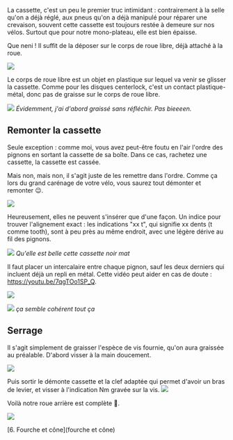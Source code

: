 La cassette, c'est un peu le premier truc intimidant : contrairement à la selle qu'on a déjà réglé, aux pneus qu'on a déjà manipulé pour réparer une crevaison, souvent cette cassette est toujours restée à demeure sur nos vélos. Surtout que pour notre mono-plateau, elle est bien épaisse.

Que neni ! Il suffit de la déposer sur le corps de roue libre, déjà attaché à la roue.

![](corps-roue-libre)

Le corps de roue libre est un objet en plastique sur lequel va venir se glisser la cassette.
Comme pour les disques centerlock, c'est un contact plastique-métal, donc pas de graisse sur le corps de roue libre.

![](corps-roue-libre-graissé)
_Évidemment, j'ai d'abord graissé sans réfléchir. Pas bieeeen._

## Remonter la cassette

Seule exception : comme moi, vous avez peut-être foutu en l'air l'ordre des pignons en sortant la cassette de sa boîte. Dans ce cas, rachetez une cassette, la cassette est cassée.

Mais non, mais non, il s'agit juste de les remettre dans l'ordre. Comme ça lors du grand carénage de votre vélo, vous saurez tout démonter et remonter 😉.

![](jai-tout-cassé)

Heureusement, elles ne peuvent s'insérer que d'une façon. Un indice pour trouver l'alignement exact : les indications "xx t", qui signifie xx dents (t comme tooth), sont à peu près au même endroit, avec une légère dérive au fil des pignons.

![](dents)
_Qu'elle est belle cette cassette noir mat_

Il faut placer un intercalaire entre chaque pignon, sauf les deux derniers qui incluent déjà un repli en métal. Cette vidéo peut aider en cas de doute : https://youtu.be/7qgTOo1SP_Q.

![](intercalaire)

![](profil)
_ça semble cohérent tout ça_

## Serrage

Il s'agit simplement de graisser l'espèce de vis fournie, qu'on aura graissée au préalable. D'abord visser à la main doucement.

![](vis-finale)

Puis sortir le démonte cassette et la clef adaptée qui permet d'avoir un bras de levier, et visser à l'indication Nm gravée sur la vis.
![](serrage)

Voilà notre roue arrière est complète 👏.

![](fini)

[6. Fourche et cône](fourche et cône)
